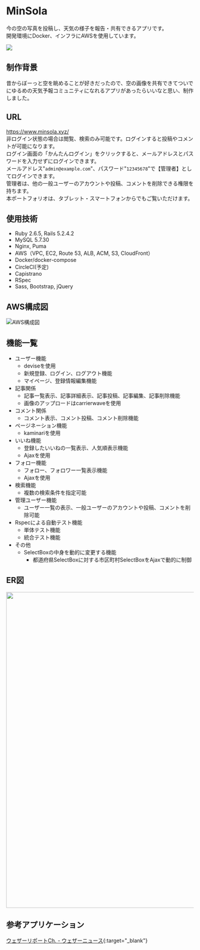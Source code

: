 # MinSola
今の空の写真を投稿し、天気の様子を報告・共有できるアプリです。<br>
開発環境にDocker、インフラにAWSを使用しています。

<img src="https://user-images.githubusercontent.com/62027190/80569058-134d0000-8a33-11ea-94cc-6f1869072ce8.png">

## 制作背景
昔からぼーっと空を眺めることが好きだったので、空の画像を共有できてついでにゆるめの天気予報コミュニティになれるアプリがあったらいいなと思い、制作しました。

## URL
https://www.minsola.xyz/ <br>
非ログイン状態の場合は閲覧、検索のみ可能です。ログインすると投稿やコメントが可能になります。<br>
ログイン画面の「かんたんログイン」をクリックすると、メールアドレスとパスワードを入力せずにログインできます。<br>
メールアドレス"`admin@example.com`"、パスワード"`12345678`"で【管理者】としてログインできます。<br>
管理者は、他の一般ユーザーのアカウントや投稿、コメントを削除できる権限を持ちます。<br>
本ポートフォリオは、タブレット・スマートフォンからでもご覧いただけます。

## 使用技術
- Ruby 2.6.5, Rails 5.2.4.2
- MySQL 5.7.30
- Nginx, Puma
- AWS（VPC, EC2, Route 53, ALB, ACM, S3, CloudFront）
- Docker/docker-compose
- CircleCI(予定)
- Capistrano
- RSpec
- Sass, Bootstrap, jQuery

## AWS構成図
![AWS構成図](https://user-images.githubusercontent.com/62027190/80701896-1c190100-8b1b-11ea-8427-2561bc0ff1e5.png)

## 機能一覧
- ユーザー機能
  - deviseを使用
  - 新規登録、ログイン、ログアウト機能
  - マイページ、登録情報編集機能
- 記事関係
  - 記事一覧表示、記事詳細表示、記事投稿、記事編集、記事削除機能
  - 画像のアップロードはcarrierwaveを使用
- コメント関係
  - コメント表示、コメント投稿、コメント削除機能
- ページネーション機能
  - kaminariを使用
- いいね機能
  - 登録したいいねの一覧表示、人気順表示機能
  - Ajaxを使用
- フォロー機能
  - フォロー、フォロワー一覧表示機能
  - Ajaxを使用
- 検索機能
  - 複数の検索条件を指定可能
- 管理ユーザー機能
  - ユーザー一覧の表示、一般ユーザーのアカウントや投稿、コメントを削除可能
- Rspecによる自動テスト機能
  - 単体テスト機能
  - 統合テスト機能
- その他
  - SelectBoxの中身を動的に変更する機能
    - 都道府県SelectBoxに対する市区町村SelectBoxをAjaxで動的に制御

## ER図
<img width="847" src="https://user-images.githubusercontent.com/62027190/80578677-cfaec200-8a43-11ea-8d2d-031c6953f1e2.png">

## 参考アプリケーション
[ウェザーリポートCh. - ウェザーニュース](http://weathernews.jp/s/report/read/index.html){:target="_blank"}
